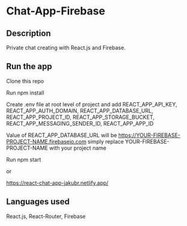 # Chat-App-Firebase

## Description

Private chat creating with React.js and Firebase.

## Run the app

Clone this repo

Run npm install

Create .env file at root level of project and add REACT_APP_API_KEY, REACT_APP_AUTH_DOMAIN, REACT_APP_DATABASE_URL, REACT_APP_PROJECT_ID, REACT_APP_STORAGE_BUCKET, REACT_APP_MESSAGING_SENDER_ID, REACT_APP_APP_ID

Value of REACT_APP_DATABASE_URL will be https://YOUR-FIREBASE-PROJECT-NAME.firebaseio.com simply replace YOUR-FIREBASE-PROJECT-NAME with your project name

Run npm start

or

https://react-chat-app-jakubr.netlify.app/

## Languages ​​used

React.js,
React-Router,
Firebase
